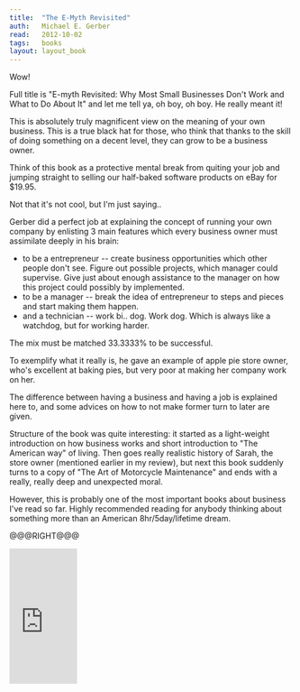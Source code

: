 ```yaml
---
title:	"The E-Myth Revisited"
auth:	Michael E. Gerber
read:	2012-10-02
tags:	books
layout: layout_book
---
```





Wow!

Full title is "E-myth Revisited: Why Most Small Businesses Don't Work and
What to Do About It" and let me tell ya, oh boy, oh boy. He really meant
it!

This is absolutely truly magnificent view on the meaning of your own
business. This is a true black hat for those, who think that thanks to the
skill of doing something on a decent level, they can grow to be a business
owner.

Think of this book as a protective mental break from quiting your job and
jumping straight to selling our half-baked software products on eBay for
$19.95.

Not that it's not cool, but I'm just saying..

Gerber did a perfect job at explaining the concept of running your own company
by enlisting 3 main features which every business owner must assimilate
deeply in his brain:
+ to be a entrepreneur -- create business opportunities which other people
  don't see. Figure out possible projects, which manager could supervise.
  Give just about enough assistance to the manager on how this project could
  possibly by implemented.
+ to be a manager -- break the idea of entrepreneur to steps and pieces and
  start making them happen.
+ and a technician -- work bi.. dog. Work dog. Which is always like a
  watchdog, but for working harder.

The mix must be matched 33.3333% to be successful.

To exemplify what it really is, he gave an example of apple pie store owner,
who's excellent at baking pies, but very poor at making her company work on
her.

The difference between having a business and having a job is explained here
to, and some advices on how to not make former turn to later are given.

Structure of the book was quite interesting: it started as a light-weight
introduction on how business works and short introduction to "The American
way" of living. Then goes really realistic history of Sarah, the store owner
(mentioned earlier in my review), but next this book suddenly turns to
a copy of "The Art of Motorcycle Maintenance" and ends with a really,
really deep and unexpected moral.

However, this is probably one of the most important books about business
I've read so far. Highly recommended reading for anybody thinking about
something more than an American 8hr/5day/lifetime dream.

@@@RIGHT@@@

<iframe src="http://rcm.amazon.com/e/cm?lt1=_blank&bc1=FFFFFF&IS2=1&bg1=FFFFFF&fc1=000000&lc1=FF0000&t=wojcadamkoszh-20&o=1&p=8&l=as4&m=amazon&f=ifr&ref=ss_til&asins=0887307280" style="width:120px;height:240px;" scrolling="no" marginwidth="0" marginheight="0" frameborder="0"></iframe>


